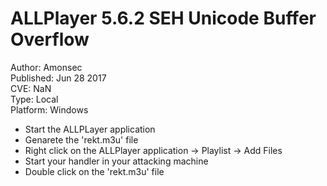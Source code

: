 ALLPlayer 5.6.2 SEH Unicode Buffer Overflow
===========================================

Author: Amonsec</br>
Published: Jun 28 2017</br>
CVE: NaN</br>
Type: Local</br>
Platform: Windows</br>

- Start the ALLPLayer application
- Genarete the 'rekt.m3u' file
- Right click on the ALLPlayer application -> Playlist -> Add Files
- Start your handler in your attacking machine
- Double click on the 'rekt.m3u' file

